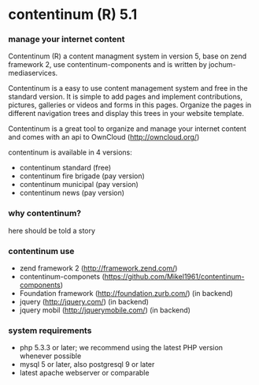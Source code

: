 contentinum (R) 5.1
===================
### manage your internet content 

Contentinum (R) a content managment system in version 5, base on zend framework 2, use contentinum-components 
and is written by jochum-mediaservices.

Contentinum is a easy to use content management system and free in the standard version.
It is simple to add pages and implement contributions, pictures, galleries or videos and forms in this pages. 
Organize the pages in different navigation trees and display this trees in your website template.

Contentinum is a great tool to organize and manage your internet content 
and comes with an api to OwnCloud (http://owncloud.org/)

contentinum is available in 4 versions:
* contentinum standard (free)
* contentinum fire brigade (pay version)
* contentinum municipal (pay version)
* contentinum news (pay version)

### why contentinum?
here should be told a story

### contentinum use
* zend framework 2 (http://framework.zend.com/)
* contentinum-componets (https://github.com/Mikel1961/contentinum-components)
* Foundation framework (http://foundation.zurb.com/) (in backend)
* jquery (http://jquery.com/) (in backend)
* jquery mobil (http://jquerymobile.com/) (in backend)

### system requirements
* php 5.3.3 or later; we recommend using the latest PHP version whenever possible
* mysql 5 or later, also postgresql 9 or later
* latest apache webserver or comparable
